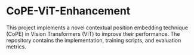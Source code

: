 # CoPE-ViT-Enhancement
This project implements a novel contextual position embedding technique (CoPE) in Vision Transformers (ViT) to improve their performance. The repository contains the implementation, training scripts, and evaluation metrics.
